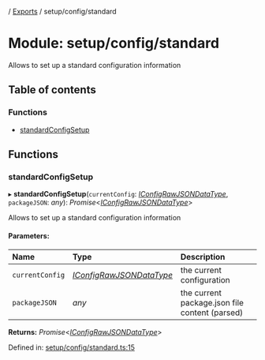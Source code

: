 [](../README.md) / [Exports](../modules.md) / setup/config/standard

# Module: setup/config/standard

Allows to set up a standard configuration information

## Table of contents

### Functions

- [standardConfigSetup](setup_config_standard.md#standardconfigsetup)

## Functions

### standardConfigSetup

▸ **standardConfigSetup**(`currentConfig`: [*IConfigRawJSONDataType*](../interfaces/config.iconfigrawjsondatatype.md), `packageJSON`: *any*): *Promise*<[*IConfigRawJSONDataType*](../interfaces/config.iconfigrawjsondatatype.md)\>

Allows to set up a standard configuration information

#### Parameters:

Name | Type | Description |
:------ | :------ | :------ |
`currentConfig` | [*IConfigRawJSONDataType*](../interfaces/config.iconfigrawjsondatatype.md) | the current configuration   |
`packageJSON` | *any* | the current package.json file content (parsed)    |

**Returns:** *Promise*<[*IConfigRawJSONDataType*](../interfaces/config.iconfigrawjsondatatype.md)\>

Defined in: [setup/config/standard.ts:15](https://github.com/onzag/itemize/blob/0e9b128c/setup/config/standard.ts#L15)
